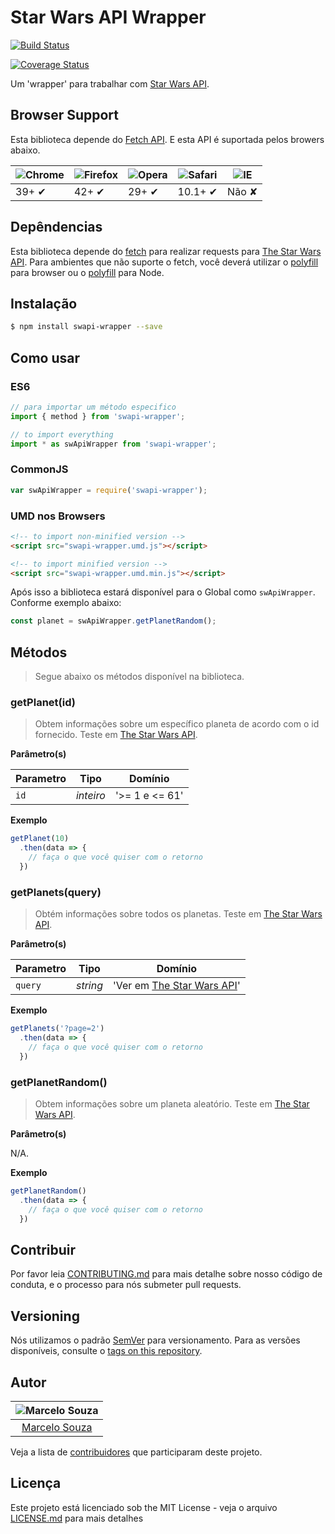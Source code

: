 # Star Wars API Wrapper

[![Build Status](https://travis-ci.org/chariondm/starwarsapi-wrapper.svg?branch=master)](https://travis-ci.org/chariondm/starwarsapi-wrapper)

[![Coverage Status](https://coveralls.io/repos/github/chariondm/starwarsapi-wrapper/badge.svg?branch=master)](https://coveralls.io/github/chariondm/starwarsapi-wrapper?branch=master)

Um 'wrapper' para trabalhar com [Star Wars API](https://swapi.co/).

## Browser Support

Esta biblioteca depende do [Fetch API](https://fetch.spec.whatwg.org/). E esta API é suportada pelos browers abaixo.

![Chrome](https://cloud.githubusercontent.com/assets/398893/3528328/23bc7bc4-078e-11e4-8752-ba2809bf5cce.png) | ![Firefox](https://cloud.githubusercontent.com/assets/398893/3528329/26283ab0-078e-11e4-84d4-db2cf1009953.png) | ![Opera](https://cloud.githubusercontent.com/assets/398893/3528330/27ec9fa8-078e-11e4-95cb-709fd11dac16.png) | ![Safari](https://cloud.githubusercontent.com/assets/398893/3528331/29df8618-078e-11e4-8e3e-ed8ac738693f.png) | ![IE](https://cloud.githubusercontent.com/assets/398893/3528325/20373e76-078e-11e4-8e3a-1cb86cf506f0.png) |
--- | --- | --- | --- | --- |
39+ ✔ | 42+ ✔ | 29+ ✔ | 10.1+ ✔ | Não ✘ |

## Depêndencias

Esta biblioteca depende do [fetch](https://fetch.spec.whatwg.org/) para realizar requests para [The Star Wars API](https://swapi.co/). Para ambientes que não suporte o fetch, você deverá utilizar o [polyfill](https://github.com/github/fetch) para browser ou o [polyfill](https://github.com/bitinn/node-fetch) para Node.

## Instalação

```sh
$ npm install swapi-wrapper --save
```

## Como usar

### ES6

```js
// para importar um método especifico
import { method } from 'swapi-wrapper';

// to import everything
import * as swApiWrapper from 'swapi-wrapper';
```

### CommonJS

```js
var swApiWrapper = require('swapi-wrapper');
```

### UMD nos Browsers

```html
<!-- to import non-minified version -->
<script src="swapi-wrapper.umd.js"></script>

<!-- to import minified version -->
<script src="swapi-wrapper.umd.min.js"></script>
```

Após isso a biblioteca estará disponível para o Global como `swApiWrapper`. Conforme exemplo abaixo:

```js
const planet = swApiWrapper.getPlanetRandom();
```

## Métodos

> Segue abaixo os métodos disponível na biblioteca.

### getPlanet(id)

> Obtem informações sobre um específico planeta de acordo com o id fornecido. Teste em [The Star Wars API](https://swapi.co/api/planets/1/).

**Parâmetro(s)**

| Parametro | Tipo              | Domínio                                 |
|-----------|-------------------|-----------------------------------------|
|`id`       |*inteiro*          | '>= 1 e <= 61'                          |

**Exemplo**

```js
getPlanet(10)
  .then(data => {
    // faça o que você quiser com o retorno
  })
```

### getPlanets(query)

> Obtém informações sobre todos os planetas. Teste em [The Star Wars API](https://swapi.co/api/planets/1/).

**Parâmetro(s)**

| Parametro | Tipo    | Domínio                                                            |
|-----------|---------|--------------------------------------------------------------------|
|`query`    |*string* | 'Ver em [The Star Wars API](https://swapi.co/documentation#search)'|


**Exemplo**

```js
getPlanets('?page=2')
  .then(data => {
    // faça o que você quiser com o retorno
  })
```

### getPlanetRandom()

> Obtem informações sobre um planeta aleatório. Teste em [The Star Wars API](https://swapi.co/api/planets/1/).

**Parâmetro(s)**

N/A.


**Exemplo**

```js
getPlanetRandom()
  .then(data => {
    // faça o que você quiser com o retorno
  })
```

## Contribuir

Por favor leia [CONTRIBUTING.md](CONTRIBUTING.md) para mais detalhe sobre nosso código de conduta, e o processo para nós submeter pull requests.

## Versioning

Nós utilizamos o padrão [SemVer](http://semver.org/) para versionamento. Para as versões disponíveis, consulte o [tags on this repository](https://github.com/chariondm/starwarsapi-wrapper/tags).

## Autor

| ![Marcelo Souza](https://media.licdn.com/dms/image/C4D03AQFtQ-rxqWha6Q/profile-displayphoto-shrink_200_200/0?e=1533772800&v=beta&t=to6GUnROYFUy4Piq9EXCmFlaYuHYQOtoB2ZibHlXKSA)|
|:---------------------:|
|  [Marcelo Souza](https://github.com/chariondm/)   |

Veja a lista de [contribuidores](https://github.com/chariondm/starwarsapi-wrapper/contributors) que participaram deste projeto.

## Licença

Este projeto está licenciado sob the MIT License - veja o arquivo [LICENSE.md](LICENSE.md) para mais detalhes